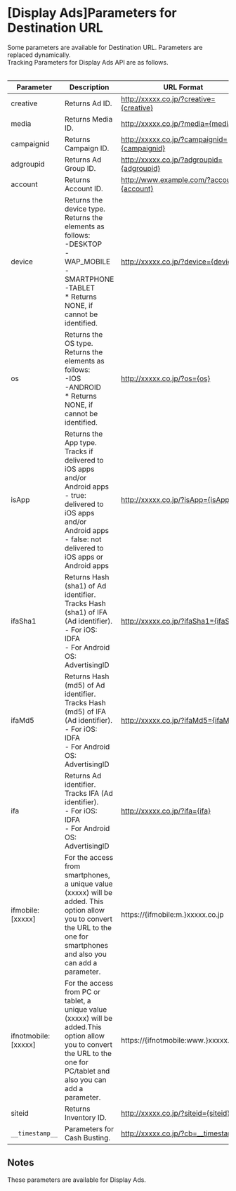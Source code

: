 # [Display Ads]Parameters for Destination URL
Some parameters are available for Destination URL. Parameters are replaced dynamically.<br>
Tracking Parameters for Display Ads API are as follows.<br>
<br>

Parameter | Description | URL Format   
----------- | ----------------- | ----------------
creative | Returns Ad ID. | http://xxxxx.co.jp/?creative={creative}
media | Returns Media ID.| http://xxxxx.co.jp/?media={media}
campaignid | Returns Campaign ID.| http://xxxxx.co.jp/?campaignid={campaignid}
adgroupid | Returns Ad Group ID.| http://xxxxx.co.jp/?adgroupid={adgroupid}
account | Returns Account ID.| http://www.example.com/?account={account}
device | Returns the device type.<br>Returns the elements as follows:<br> -DESKTOP<br> -WAP_MOBILE<br> -SMARTPHONE<br> -TABLET<br>* Returns NONE, if cannot be identified. | http://xxxxx.co.jp/?device={device}
os | Returns the OS type.<br>Returns the elements as follows:<br> -IOS<br> -ANDROID<br>* Returns NONE, if cannot be identified. | http://xxxxx.co.jp/?os={os}
isApp | Returns the App type.<br>Tracks if delivered to iOS apps and/or Android apps<br> - true: delivered to iOS apps and/or Android apps<br> - false: not delivered to iOS apps or Android apps | http://xxxxx.co.jp/?isApp={isApp}
ifaSha1 | Returns Hash (sha1) of Ad identifier.<br>Tracks Hash (sha1) of IFA (Ad identifier).<br> - For iOS: IDFA<br> - For Android OS: AdvertisingID| http://xxxxx.co.jp/?ifaSha1={ifaSha1}
ifaMd5 | Returns Hash (md5) of Ad identifier.<br>Tracks Hash (md5) of IFA (Ad identifier).<br> - For iOS: IDFA<br> - For Android OS: AdvertisingID| http://xxxxx.co.jp/?ifaMd5={ifaMd5}
ifa | Returns Ad identifier.<br>Tracks IFA (Ad identifier).<br> - For iOS: IDFA<br> - For Android OS: AdvertisingID| http://xxxxx.co.jp/?ifa={ifa}
ifmobile:[xxxxx] | For the access from smartphones, a unique value (xxxxx) will be added. This option allow you to convert the URL to the one for smartphones and also you can add a parameter. |  https://{ifmobile:m.}xxxxx.co.jp
ifnotmobile:[xxxxx] | For the access from PC or tablet, a unique value (xxxxx) will be added.This option allow you to convert the URL to the one for PC/tablet and also you can add a parameter. | https://{ifnotmobile:www.}xxxxx.co.jp
siteid| Returns Inventory ID.| http://xxxxx.co.jp/?siteid={siteid}
`__timestamp__` | Parameters for Cash Busting. | http://xxxxx.co.jp/?cb=__timestamp__

## Notes
These parameters are available for Display Ads.
